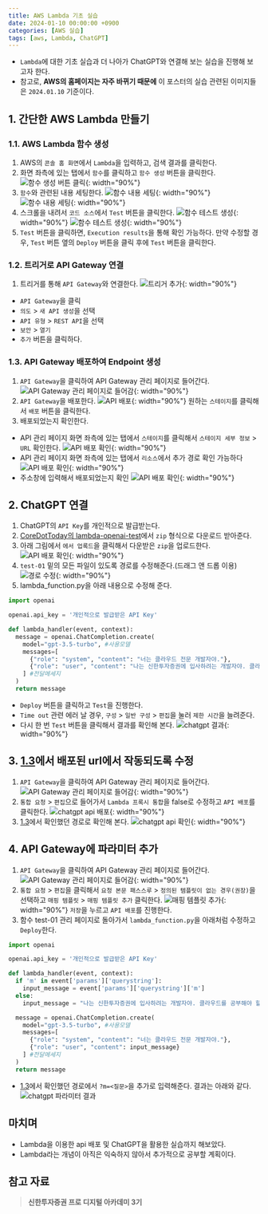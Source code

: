 ```yaml
---
title: AWS Lambda 기초 실습
date: 2024-01-10 00:00:00 +0900
categories: [AWS 실습]
tags: [aws, Lambda, ChatGPT]
---
```

- `Lambda`에 대한 기초 실습과 더 나아가 ChatGPT와 연결해 보는 실습을 진행해 보고자 한다.
- 참고로, **AWS의 홈페이지는 자주 바뀌기 때문에** 이 포스터의 실습 관련된 이미지들은 `2024.01.10` 기준이다.

## 1. 간단한 AWS Lambda 만들기
### 1.1. AWS Lambda 함수 생성
1. AWS의 `콘솔 홈 화면`에서 `Lambda`을 입력하고, 검색 결과를 클릭한다.
2. 화면 좌측에 있는 탭에서 `함수`를 클릭하고 `함수 생성` 버튼을 클릭한다.
![함수 생성 버튼 클릭](/assets/img/posts/2024-01-10/lambda/click_create_function_btn.png){: width="90%"}
3. `함수`와 관련된 내용 세팅한다.
![함수 내용 세팅](/assets/img/posts/2024-01-10/lambda/set_function_01.png){: width="90%"}
![함수 내용 세팅](/assets/img/posts/2024-01-10/lambda/set_function_02.png){: width="90%"}
4. 스크롤을 내려서 `코드 소스`에서 `Test` 버튼을 클릭한다.
![함수 테스트 생성](/assets/img/posts/2024-01-10/lambda/create_test_function.png){: width="90%"}
![함수 테스트 생성](/assets/img/posts/2024-01-10/lambda/create_test_function_02.png){: width="90%"}
5. `Test` 버튼을 클릭하면, `Execution results`을 통해 확인 가능하다. 만약 수정할 경우, `Test` 버튼 옆의 `Deploy` 버튼을 클릭 후에 `Test` 버튼을 클릭한다.

### 1.2. 트리거로 API Gateway 연결
1. 트리거를 통해 `API Gateway`와 연결한다.
![트리거 추가](/assets/img/posts/2024-01-10/lambda/add_trigger.png){: width="90%"}
- `API Gateway`을 클릭 
- `의도` > `새 API 생성`을 선택
- `API 유형` > `REST API`을 선택
- `보안` > `열기`
- `추가` 버튼을 클릭하다.

### 1.3. API Gateway 배포하여 Endpoint 생성
1. `API Gateway`을 클릭하여 API Gateway 관리 페이지로 들어간다.
![API Gateway 관리 페이지로 들어감](/assets/img/posts/2024-01-10/lambda/deploy_api_gateway.png){: width="90%"}
2. `API Gateway`을 배포한다.
![API 배포](/assets/img/posts/2024-01-10/lambda/deploy_api_gateway_02.png){: width="90%"}
원하는 `스테이지`를 클릭해서 `배포` 버튼을 클릭한다.
3. 배포되었는지 확인한다.
- API 관리 페이지 화면 좌측에 있는 탭에서 `스테이지`를 클릭해서 `스테이지 세부 정보` > `URL` 확인한다.
![API 배포 확인](/assets/img/posts/2024-01-10/lambda/confirm_api_deployment.png){: width="90%"}
-  API 관리 페이지 화면 좌측에 있는 탭에서 `리소스`에서 추가 경로 확인 가능하다
![API 배포 확인](/assets/img/posts/2024-01-10/lambda/confirm_api_deployment_02.png){: width="90%"}
- 주소창에 입력해서 배포되었는지 확인
![API 배포 확인](/assets/img/posts/2024-01-10/lambda/confirm_api_deployment_03.png){: width="90%"}

## 2. ChatGPT 연결
1. ChatGPT의 `API Key`를 개인적으로 발급받는다.
2. [CoreDotToday의 lambda-openai-test](https://github.com/CoreDotToday/lambda-openai-test)에서 `zip` 형식으로 다운로드 받아준다.
3. 아래 그림에서 `에서 업록드`을 클릭해서 다운받은 `zip`을 업로드한다.
![API 배포 확인](/assets/img/posts/2024-01-10/lambda/upload_download_zip.png){: width="90%"}
4. `test-01` 밑의 모든 파일이 있도록 경로를 수정해준다.(드래그 앤 드롭 이용)
![경로 수정](/assets/img/posts/2024-01-10/lambda/fix_route.png){: width="90%"}
5. lambda_function.py을 아래 내용으로 수정해 준다.

```python
import openai

openai.api_key = '개인적으로 발급받은 API Key' 

def lambda_handler(event, context):
  message = openai.ChatCompletion.create(
    model="gpt-3.5-turbo", #사용모델
    messages=[
      {"role": "system", "content": "너는 클라우드 전문 개발자야."},
      {"role": "user", "content": "나는 신한투자증권에 입사하려는 개발자야. 클라우드를 공부해야 할 필요가 있을까?"}
    ] #전달메세지 
  )
  return message
```
- `Deploy` 버튼을 클릭하고 `Test`을 진행한다.
- `Time out` 관련 에러 날 경우, `구성` > `일반 구성` > `편집`을 눌러 `제한 시간`을 늘려준다.
- 다시 한 번 `Test` 버튼을 클릭해서 결과를 확인해 본다.
![chatgpt 결과](/assets/img/posts/2024-01-10/lambda/chatgpt_result.png){: width="90%"}

## 3. [1.3](#13-api-gateway-배포하여-endpoint-생성)에서 배포된 url에서 작동되도록 수정
1. `API Gateway`을 클릭하여 API Gateway 관리 페이지로 들어간다.
![API Gateway 관리 페이지로 들어감](/assets/img/posts/2024-01-10/lambda/deploy_api_gateway.png){: width="90%"}
2. `통합 요청` > `편집`으로 들어가서 `Lambda 프록시 통합`을 false로 수정하고 `API 배포`를 클릭한다.
![chatgpt api 배포](/assets/img/posts/2024-01-10/lambda/deploy_chatgpt_api.png){: width="90%"}
3. [1.3](#13-api-gateway-배포하여-endpoint-생성)에서 확인했던 경로로 확인해 본다.
![chatgpt api 확인](/assets/img/posts/2024-01-10/lambda/confirm_chatgpt_api.png){: width="90%"}

## 4. API Gateway에 파라미터 추가
1. `API Gateway`을 클릭하여 API Gateway 관리 페이지로 들어간다.
![API Gateway 관리 페이지로 들어감](/assets/img/posts/2024-01-10/lambda/deploy_api_gateway.png){: width="90%"}
2. `통합 요청` > `편집`을 클릭해서 `요청 본문 패스스루` > `정의된 템플릿이 없는 경우(권장)`을 선택하고 `매핑 템플릿` > `매핑 템플릿 추가` 클릭한다. 
![매핑 템플릿 추가](/assets/img/posts/2024-01-10/lambda/add_mapping_template.png){: width="90%"}
`저장`을 누르고 `API 배포`를 진행한다.
3. 함수 test-01 관리 페이지로 돌아가서 `lambda_function.py`을 아래처럼 수정하고 `Deploy`한다.

```python
import openai

openai.api_key = '개인적으로 발급받은 API Key' 

def lambda_handler(event, context):
  if 'm' in event['params']['querystring']:
    input_message = event['params']['querystring']['m']
  else:
    input_message = "나는 신한투자증권에 입사하려는 개발자야. 클라우드를 공부해야 할 필요가 있을까?"

  message = openai.ChatCompletion.create(
    model="gpt-3.5-turbo", #사용모델
    messages=[
      {"role": "system", "content": "너는 클라우드 전문 개발자야."},
      {"role": "user", "content": input_message}
    ] #전달메세지 
  )
  return message
```
- [1.3](#13-api-gateway-배포하여-endpoint-생성)에서 확인했던 경로에서 `?m=<질문>`을 추가로 입력해준다. 결과는 아래와 같다.
![chatgpt 파라미터 결과](/assets/img/posts/2024-01-10/lambda/result_chatgpt_query.png)

## 마치며
- Lambda을 이용한 api 배포 및 ChatGPT을 활용한 실습까지 해보았다.
- Lambda라는 개념이 아직은 익숙하지 않아서 추가적으로 공부할 계획이다.

## 참고 자료
> **신한투자증권 프로 디지털 아카데미 3기**